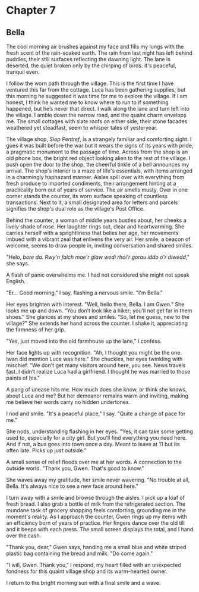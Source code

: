 # Chapter 7
## Bella
 
The cool morning air brushes against my face and fills my lungs with the fresh scent of the rain-soaked earth. The rain from last night has left behind puddles, their still surfaces reflecting the dawning light. The lane is deserted, the quiet broken only by the chirping of birds. It's peaceful, tranquil even. 
 
I follow the worn path through the village. This is the first time I have ventured this far from the cottage. Luca has been gathering supplies, but this morning he suggested it was time for me to explore the village. If I am honest, I think he wanted me to know where to run to if something happened, but he’s never that direct. I walk along the lane and turn left into the village. I amble down the narrow road, and the quaint charm envelops me. The small cottages with slate roofs on either side, their stone facades weathered yet steadfast, seem to whisper tales of yesteryear. 

The village shop, _Siop Pentref_, is a strangely familiar and comforting sight. I gues it was built before the war but it wears the signs of its years with pride, a pragmatic monument to the passage of time. Across from the shop is an old phone box, the bright red object looking alien to the rest of the village. I push open the door to the shop, the cheerful tinkle of a bell announces my arrival. The shop's interior is a maze of life's essentials, with items arranged in a charmingly haphazard manner. Aisles spill over with everything from fresh produce to imported condiments, their arrangement hinting at a practicality born out of years of service. The air smells musty. Over in one corner stands the counter, its worn surface speaking of countless transactions. Next to it, a small designated area for letters and parcels signifies the shop's dual role as the village's Post Office.
 
Behind the counter, a woman of middle years bustles about, her cheeks a lively shade of rose. Her laughter rings out, clear and heartwarming. She carries herself with a sprightliness that belies her age, her movements imbued with a vibrant zeal that enlivens the very air. Her smile, a beacon of welcome, seems to draw people in, inviting conversation and shared smiles.
 
"Helo, _bore da. Rwy'n falch mae'r glaw wedi rhoi'r gorau iddo o'r diwedd_," she says.
 
A flash of panic overwhelms me. I had not considered she might not speak English.
 
"Er… Good morning," I say, flashing a nervous smile. "I'm Bella."
 
Her eyes brighten with interest. "Well, hello there, Bella. I am Gwen.” She looks me up and down. “You don’t look like a hiker; you’ll not get far in them shoes.” She glances at my shoes and smiles. “So, let me guess, new to the village?" She extends her hand across the counter. I shake it, appreciating the firmness of her grip.
 
"Yes, just moved into the old farmhouse up the lane," I confess.
 
Her face lights up with recognition. "Ah, I thought you might be the one. Iwan did mention Luca was here." She chuckles, her eyes twinkling with mischief. "We don't get many visitors around here, you see. News travels fast. I didn’t realize Luca had a girlfriend. I thought he was married to those paints of his."
 
A pang of unease hits me. How much does she know, or think she knows, about Luca and me? But her demeanor remains warm and inviting, making me believe her words carry no hidden undertones.
 
I nod and smile. "It's a peaceful place," I say. "Quite a change of pace for me."
 
She nods, understanding flashing in her eyes. "Yes, it can take some getting used to, especially for a city girl. But you'll find everything you need here. And if not, a bus goes into town once a day. Meant to leave at 11 but its often late. Picks up just outside."
 
A small sense of relief floods over me at her words. A connection to the outside world. "Thank you, Gwen. That's good to know."
 
She waves away my gratitude, her smile never wavering. "No trouble at all, Bella. It's always nice to see a new face around here."
 
I turn away with a smile and browse through the aisles. I pick up a loaf of fresh bread. I also grab a bottle of milk from the refrigerated section. The mundane task of grocery shopping feels comforting, grounding me in the moment's reality. As I approach the counter, Gwen rings up my items with an efficiency born of years of practice. Her fingers dance over the old till and it beeps with each press. The small screen displays the total, and I hand over the cash.
 
"Thank you, dear," Gwen says, handing me a small blue and white striped plastic bag containing the bread and milk. "Do come again."
 
"I will, Gwen. Thank you," I respond, my heart filled with an unexpected fondness for this quaint village shop and its warm-hearted owner.
 
I return to the bright morning sun with a final smile and a wave.
